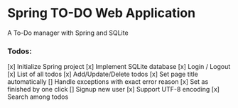 # Spring TO-DO Web Application
A To-Do manager with Spring and SQLite


### Todos:

[x] Initialize Spring project
[x] Implement SQLite database
[x] Login / Logout
[x] List of all todos
[x] Add/Update/Delete todos
[x] Set page title automatically
[] Handle exceptions with exact error reason
[x] Set as finished by one click
[] Signup new user
[x] Support UTF-8 encoding
[x] Search among todos